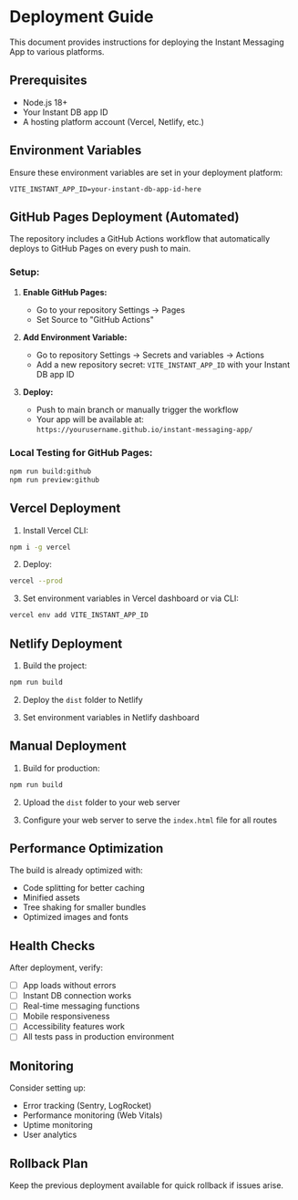 # Deployment Guide

This document provides instructions for deploying the Instant Messaging App to various platforms.

## Prerequisites

- Node.js 18+
- Your Instant DB app ID
- A hosting platform account (Vercel, Netlify, etc.)

## Environment Variables

Ensure these environment variables are set in your deployment platform:

```env
VITE_INSTANT_APP_ID=your-instant-db-app-id-here
```

## GitHub Pages Deployment (Automated)

The repository includes a GitHub Actions workflow that automatically deploys to GitHub Pages on every push to main.

### Setup:

1. **Enable GitHub Pages:**
   - Go to your repository Settings → Pages
   - Set Source to "GitHub Actions"

2. **Add Environment Variable:**
   - Go to repository Settings → Secrets and variables → Actions
   - Add a new repository secret: `VITE_INSTANT_APP_ID` with your Instant DB app ID

3. **Deploy:**
   - Push to main branch or manually trigger the workflow
   - Your app will be available at: `https://yourusername.github.io/instant-messaging-app/`

### Local Testing for GitHub Pages:
```bash
npm run build:github
npm run preview:github
```

## Vercel Deployment

1. Install Vercel CLI:
```bash
npm i -g vercel
```

2. Deploy:
```bash
vercel --prod
```

3. Set environment variables in Vercel dashboard or via CLI:
```bash
vercel env add VITE_INSTANT_APP_ID
```

## Netlify Deployment

1. Build the project:
```bash
npm run build
```

2. Deploy the `dist` folder to Netlify

3. Set environment variables in Netlify dashboard

## Manual Deployment

1. Build for production:
```bash
npm run build
```

2. Upload the `dist` folder to your web server

3. Configure your web server to serve the `index.html` file for all routes

## Performance Optimization

The build is already optimized with:
- Code splitting for better caching
- Minified assets
- Tree shaking for smaller bundles
- Optimized images and fonts

## Health Checks

After deployment, verify:
- [ ] App loads without errors
- [ ] Instant DB connection works
- [ ] Real-time messaging functions
- [ ] Mobile responsiveness
- [ ] Accessibility features work
- [ ] All tests pass in production environment

## Monitoring

Consider setting up:
- Error tracking (Sentry, LogRocket)
- Performance monitoring (Web Vitals)
- Uptime monitoring
- User analytics

## Rollback Plan

Keep the previous deployment available for quick rollback if issues arise.